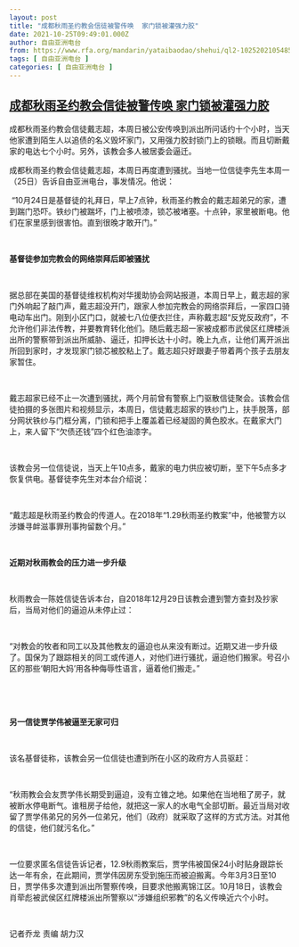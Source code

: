 ```yaml
---
layout: post
title: "成都秋雨圣约教会信徒被警传唤  家门锁被灌强力胶"
date: 2021-10-25T09:49:01.000Z
author: 自由亚洲电台
from: https://www.rfa.org/mandarin/yataibaodao/shehui/ql2-10252021054852.html
tags: [ 自由亚洲电台 ]
categories: [ 自由亚洲电台 ]
---
```

<!--1635155341000-->
[成都秋雨圣约教会信徒被警传唤  家门锁被灌强力胶](https://www.rfa.org/mandarin/yataibaodao/shehui/ql2-10252021054852.html)
------

<div>
<p>成都秋雨圣约教会信徒戴志超，本周日被公安传唤到派出所问话约十个小时，当天他家遭到陌生人以追债的名义毁坏家门，又用强力胶封锁门上的锁眼。而且切断戴家的电达七个小时。另外，该教会多人被居委会逼迁。 </p><p>成都秋雨圣约教会信徒戴志超，本周日再度遭到骚扰。当地一位信徒李先生本周一（25<span>日）告诉自由亚洲电台，事发情况。他说：</span></p><p> “10<span>月</span>24<span>日是基督徒的礼拜日，早上</span>7<span>点钟，秋雨圣约教会的戴志超弟兄的家，遭到踹门恐吓。铁纱门被踹坏，门上被喷漆，锁芯被堵塞。十点钟，家里被断电。他们在家里感到很害怕。直到很晚才敢开门。”</span></p><p> </p><p><strong>基督徒参加完教会的网络崇拜后即被骚扰</strong></p><p> </p><p>据总部在美国的基督徒维权机构对华援助协会网站报道，本周日早上，戴志超的家门外响起了敲门声，戴志超没开门，跟家人参加完教会的网络崇拜后，一家四口骑电动车出门。刚到小区门口，就被七八位便衣拦住，声称戴志超“反党反政府”，不允许他们非法传教，并要教育转化他们。随后戴志超一家被成都市武侯区红牌楼派出所的警察带到派出所威胁、逼迁，扣押长达十小时。晚上九点，让他们离开派出所回到家时，才发现家门锁芯被胶粘上了。戴志超只好跟妻子带着两个孩子去朋友家暂住。</p><p> </p><p>戴志超家已经不止一次遭到骚扰，两个月前曾有警察上门驱散信徒聚会。该教会信徒拍摄的多张图片和视频显示，本周日，信徒戴志超家的铁纱门上，扶手脱落，部分网状铁纱与门框分离，门锁和把手上覆盖着已经凝固的黄色胶水。在戴家大门上，来人留下“欠债还钱”四个红色油漆字。</p><p> </p><p>该教会另一位信徒说，当天上午10<span>点多，戴家的电力供应被切断，至下午</span>5<span>点多才恢复供电。基督徒李先生对本台介绍说：</span></p><p> </p><p>“戴志超是秋雨圣约教会的传道人。在2018<span>年“</span>1.29<span>秋雨圣约教案”中，他被警方以涉嫌寻衅滋事罪刑事拘留数个月。”</span></p><p> </p><p><strong>近期对秋雨教会的压力进一步升级</strong></p><p> </p><p>秋雨教会一陈姓信徒告诉本台，自2018<span>年</span>12<span>月</span>29<span>日该教会遭到警方查封及抄家后，当局对他们的逼迫从未停止过：</span></p><p> </p><p>“对教会的牧者和同工以及其他教友的逼迫也从来没有断过。近期又进一步升级了。国保为了跟踪相关的同工或传道人，对他们进行骚扰，逼迫他们搬家。号召小区的那些‘朝阳大妈’用各种侮辱性语言，逼着他们搬走。”</p><p> </p><p> </p><p><strong>另一信徒贾学伟被逼至无家可归</strong></p><p> </p><p>该名基督徒称，该教会另一位信徒也遭到所在小区的政府方人员驱赶：</p><p> </p><p>“秋雨教会会友贾学伟长期受到逼迫，没有立锥之地。如果他在当地租了房子，就被断水停电断气。谁租房子给他，就把这一家人的水电气全部切断。最近当局对收留了贾学伟弟兄的另外一位弟兄，他们（政府）就采取了这样的方式方法。对其他的信徒，他们就污名化。”</p><p> </p><p>一位要求匿名信徒告诉记者，12.9<span>秋雨教案后，贾学伟被国保</span>24<span>小时贴身跟踪长达一年有余，在此期间，贾学伟因房东受到施压而被迫搬离。今年</span>3<span>月</span>3<span>日至</span>10<span>日，贾学伟多次遭到派出所警察传唤，目要求他搬离锦江区。</span>10<span>月</span>18<span>日，该教会肖荦彪被武侯区红牌楼派出所警察以“涉嫌组织邪教”的名义传唤近六个小时。</span></p><p> </p><p>记者乔龙 责编 胡力汉</p><p> </p>
</div>
